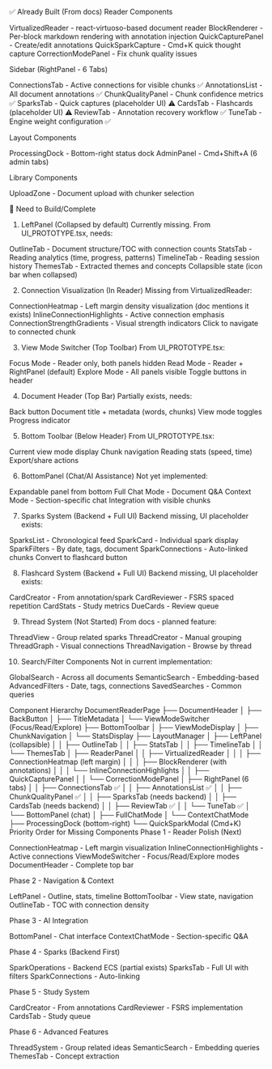 ✅ Already Built (From docs)
Reader Components

VirtualizedReader - react-virtuoso-based document reader
BlockRenderer - Per-block markdown rendering with annotation injection
QuickCapturePanel - Create/edit annotations
QuickSparkCapture - Cmd+K quick thought capture
CorrectionModePanel - Fix chunk quality issues

Sidebar (RightPanel - 6 Tabs)

ConnectionsTab - Active connections for visible chunks ✅
AnnotationsList - All document annotations ✅
ChunkQualityPanel - Chunk confidence metrics ✅
SparksTab - Quick captures (placeholder UI) ⚠️
CardsTab - Flashcards (placeholder UI) ⚠️
ReviewTab - Annotation recovery workflow ✅
TuneTab - Engine weight configuration ✅

Layout Components

ProcessingDock - Bottom-right status dock
AdminPanel - Cmd+Shift+A (6 admin tabs)

Library Components

UploadZone - Document upload with chunker selection

🔨 Need to Build/Complete
1. LeftPanel (Collapsed by default)
Currently missing. From UI_PROTOTYPE.tsx, needs:

OutlineTab - Document structure/TOC with connection counts
StatsTab - Reading analytics (time, progress, patterns)
TimelineTab - Reading session history
ThemesTab - Extracted themes and concepts
Collapsible state (icon bar when collapsed)

2. Connection Visualization (In Reader)
Missing from VirtualizedReader:

ConnectionHeatmap - Left margin density visualization (doc mentions it exists)
InlineConnectionHighlights - Active connection emphasis
ConnectionStrengthGradients - Visual strength indicators
Click to navigate to connected chunk

3. View Mode Switcher (Top Toolbar)
From UI_PROTOTYPE.tsx:

Focus Mode - Reader only, both panels hidden
Read Mode - Reader + RightPanel (default)
Explore Mode - All panels visible
Toggle buttons in header

4. Document Header (Top Bar)
Partially exists, needs:

Back button
Document title + metadata (words, chunks)
View mode toggles
Progress indicator

5. Bottom Toolbar (Below Header)
From UI_PROTOTYPE.tsx:

Current view mode display
Chunk navigation
Reading stats (speed, time)
Export/share actions

6. BottomPanel (Chat/AI Assistance)
Not yet implemented:

Expandable panel from bottom
Full Chat Mode - Document Q&A
Context Mode - Section-specific chat
Integration with visible chunks

7. Sparks System (Backend + Full UI)
Backend missing, UI placeholder exists:

SparksList - Chronological feed
SparkCard - Individual spark display
SparkFilters - By date, tags, document
SparkConnections - Auto-linked chunks
Convert to flashcard button

8. Flashcard System (Backend + Full UI)
Backend missing, UI placeholder exists:

CardCreator - From annotation/spark
CardReviewer - FSRS spaced repetition
CardStats - Study metrics
DueCards - Review queue

9. Thread System (Not Started)
From docs - planned feature:

ThreadView - Group related sparks
ThreadCreator - Manual grouping
ThreadGraph - Visual connections
ThreadNavigation - Browse by thread

10. Search/Filter Components
Not in current implementation:

GlobalSearch - Across all documents
SemanticSearch - Embedding-based
AdvancedFilters - Date, tags, connections
SavedSearches - Common queries

Component Hierarchy
DocumentReaderPage
├── DocumentHeader
│   ├── BackButton
│   ├── TitleMetadata
│   └── ViewModeSwitcher (Focus/Read/Explore)
├── BottomToolbar
│   ├── ViewModeDisplay
│   ├── ChunkNavigation
│   └── StatsDisplay
├── LayoutManager
│   ├── LeftPanel (collapsible)
│   │   ├── OutlineTab
│   │   ├── StatsTab
│   │   ├── TimelineTab
│   │   └── ThemesTab
│   ├── ReaderPanel
│   │   ├── VirtualizedReader
│   │   │   ├── ConnectionHeatmap (left margin)
│   │   │   ├── BlockRenderer (with annotations)
│   │   │   └── InlineConnectionHighlights
│   │   ├── QuickCapturePanel
│   │   └── CorrectionModePanel
│   ├── RightPanel (6 tabs)
│   │   ├── ConnectionsTab ✅
│   │   ├── AnnotationsList ✅
│   │   ├── ChunkQualityPanel ✅
│   │   ├── SparksTab (needs backend)
│   │   ├── CardsTab (needs backend)
│   │   ├── ReviewTab ✅
│   │   └── TuneTab ✅
│   └── BottomPanel (chat)
│       ├── FullChatMode
│       └── ContextChatMode
├── ProcessingDock (bottom-right)
└── QuickSparkModal (Cmd+K)
Priority Order for Missing Components
Phase 1 - Reader Polish (Next)

ConnectionHeatmap - Left margin visualization
InlineConnectionHighlights - Active connections
ViewModeSwitcher - Focus/Read/Explore modes
DocumentHeader - Complete top bar

Phase 2 - Navigation & Context

LeftPanel - Outline, stats, timeline
BottomToolbar - View state, navigation
OutlineTab - TOC with connection density

Phase 3 - AI Integration

BottomPanel - Chat interface
ContextChatMode - Section-specific Q&A

Phase 4 - Sparks (Backend First)

SparkOperations - Backend ECS (partial exists)
SparksTab - Full UI with filters
SparkConnections - Auto-linking

Phase 5 - Study System

CardCreator - From annotations
CardReviewer - FSRS implementation
CardsTab - Study queue

Phase 6 - Advanced Features

ThreadSystem - Group related ideas
SemanticSearch - Embedding queries
ThemesTab - Concept extraction
